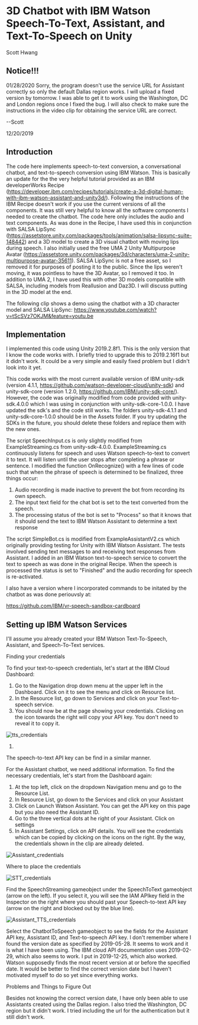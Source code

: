 # 3D Chatbot with IBM Watson Speech-To-Text, Assistant, and Text-To-Speech on Unity

Scott Hwang

## Notice!!!
01/28/2020
Sorry, the program doesn't use the service URL for Assistant correctly so only the default Dallas region works. I will upload a fixed version by tomorrow. I was able to get it to work using the Washington, DC and London regions once I fixed the bug. I will also check to make sure the instructions in the video clip for obtaining the service URL are correct.

--Scott



12/20/2019
## Introduction

The code here implements speech-to-text conversion, a conversational chatbot, and text-to-speech conversion using IBM Watson. This is basically an update for the the very helpful tutorial provided as an IBM developerWorks Recipe (https://developer.ibm.com/recipes/tutorials/create-a-3d-digital-human-with-ibm-watson-assistant-and-unity3d/). Following the instructions of the IBM Recipe doesn't work if you use the current versions of all the components. It was still very helpful to know all the software components I needed to create the chatbot. The code here only includes the audio and text components. As was done in the Recipe, I have used this in conjunction with SALSA LipSync (https://assetstore.unity.com/packages/tools/animation/salsa-lipsync-suite-148442) and a 3D model to create a 3D visual chatbot with moving lips during speech. I also initially used the free UMA 2 Unity Multipurpose Avatar (https://assetstore.unity.com/packages/3d/characters/uma-2-unity-multipurpose-avatar-35611). SALSA LipSync is not a free asset, so I removed it for purposes of posting it to the public. Since the lips weren't moving, it was pointless to have the 3D Avatar, so I removed it too. In addition to UMA 2, I have used this with other 3D models compatible with SALSA, including models from Reallusion and Daz3D. I will discuss putting in the 3D model at the end.

The following clip shows a demo using the chatbot with a 3D character model and SALSA LipSync:
  https://www.youtube.com/watch?v=tScSVz7OKJM&feature=youtu.be


## Implementation

I implemented this code using Unity 2019.2.8f1. This is the only version that I know the code works with. I briefly tried to upgrade this to 2019.2.16f1 but it didn't work. It could be a very simple and easily fixed problem but I didn't look into it yet. 

This code works with the most current available version of IBM unity-sdk (version 4.1.1, https://github.com/watson-developer-cloud/unity-sdk) and unity-sdk-core (version 1.2.0, https://github.com/IBM/unity-sdk-core/). However, the code was originally modified from code provided with  unity-sdk.4.0.0 which I was using in conjunction with unity-sdk-core-1.0.0. I have updated the sdk's and the code still works. The folders unity-sdk-4.1.1 and unity-sdk-core-1.0.0 should be in the Assets folder. If you try updating the SDKs in the future, you should delete these folders and replace them with the new ones.

The script SpeechInput.cs is only slightly modified from ExampleStreaming.cs from unity-sdk-4.0.0. ExampleStreaming.cs continuously listens for speech and uses Watson speech-to-text to convert it to text. It will listen until the user stops after completing a phrase or sentence. I modified the function OnRecognize() with a few lines of code such that when the phrase of speech is determined to be finalized, three things occur:

1. Audio recording is made inactive to prevent the bot from recording its own speech.
2. The input text field for the chat bot is set to the text converted from the speech.
3. The processing status of the bot is set to "Process" so that it knows that it should send the text to IBM Watson Assistant to determine a text response 

The script SimpleBot.cs is modified from ExampleAssistantV2.cs which originally providing testing for Unity with IBM Watson Assistant. The tests involved sending text messages to and receiving text responses from Assistant. I added in an IBM Watson text-to-speech service to convert the text to speech as was done in the original Recipe. When the speech is processed the status is set to "Finished" and the audio recording for speech is re-activated.

I also have a version where I incorporated commands to be initated by the chatbot as was done periouvsly at:

https://github.com/IBM/vr-speech-sandbox-cardboard



## Setting up IBM Watson Services

I'll assume you already created your IBM Watson Text-To-Speech, Assistant, and Speech-To-Text services.

Finding your credentials

To find your text-to-speech credentials, let's start at the IBM Cloud Dashboard:

1. Go to the Navigation drop down menu at the upper left in the Dashboard. Click on it to see the menu and click on Resource list.
2. In the Resource list, go down to Services and click on your Text-to-speech service.
3. You should now be at the page showing your credentials. Clicking on the icon towards the right will copy your API key. You don't need to reveal it to copy it.

![tts_credentials](tts_credentials.gif)

1. 

The speech-to-text API key can be find in a similar manner.

For the Assistant chatbot, we need additional information. To find the necessary credentials, let's start from the Dashboard again:

1. At the top left, click on the dropdown Navigation menu and go to the Resource List.
2. In Resource List, go down to the Services and click on your Assistant
3. Click on Launch Watson Assistant. You can get the API key on this page but you also need the Assistant ID.
4. Go to the three vertical dots at he right of your Assistant. Click on settings
5.  In Assistant Settings, click on API details. You will see the credentials which can be copied by clicking on the icons on the right. By the way, the credentials shown in the clip are already deleted.

![Assistant_credentials](Assistant_credentials.gif)



Where to place the credentials

![STT_credentials](STT_credentials.png)

Find the SpeechStreaming gameobject under the SpeechToText gameobject (arrow on the left). If you select it, you will see the IAM APIkey field in the Inspector on the right where you should past your Speech-to-text API key (arrow on the right and blocked out by the blue line).

![Assistant_TTS_credentials](Assistant_TTS_credentials.png)

Select the ChatbotToSpeech gameobject to see the fields for the Assistant API key, Assistant ID, and Text-to-speech API key. I don't remember where I found the version date as specified by 2019-05-28. It seems to work and it is what I have been using. The IBM cloud API documentation uses 2019-02-29, which also seems to work. I put in 2019-12-25, which also worked. Watson supposedly finds the most recent version at or before the specified date. It would be better to find the correct version date but I haven't motivated myself to do so yet since everything works.



Problems and Things to Figure Out

Besides not knowing the correct version date, I have only been able to use Assistants created using the Dallas region. I also tried the Washington, DC region but it didn't work. I tried including the url for the authentication but it still didn't work.
